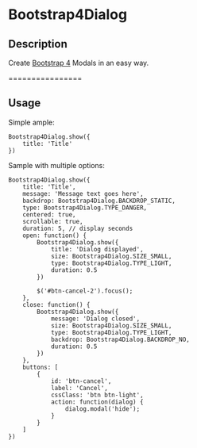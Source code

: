 Bootstrap4Dialog
================

## Description

Create <a href="https://getbootstrap.com/" target="_blank">Bootstrap 4</a> Modals in an easy way.

================

## Usage

Simple ample:
```
Bootstrap4Dialog.show({
    title: 'Title'
})
```

Sample with multiple options:
```
Bootstrap4Dialog.show({
    title: 'Title', 
    message: 'Message text goes here',
    backdrop: Bootstrap4Dialog.BACKDROP_STATIC,
    type: Bootstrap4Dialog.TYPE_DANGER,
    centered: true,
    scrollable: true,
    duration: 5, // display seconds
    open: function() {
        Bootstrap4Dialog.show({
            title: 'Dialog displayed',
            size: Bootstrap4Dialog.SIZE_SMALL,
            type: Bootstrap4Dialog.TYPE_LIGHT,
            duration: 0.5
        })

        $('#btn-cancel-2').focus();
    },
    close: function() { 
        Bootstrap4Dialog.show({
            message: 'Dialog closed',
            size: Bootstrap4Dialog.SIZE_SMALL,
            type: Bootstrap4Dialog.TYPE_LIGHT,
            backdrop: Bootstrap4Dialog.BACKDROP_NO,
            duration: 0.5
        }) 
    },
    buttons: [
        {
            id: 'btn-cancel',
            label: 'Cancel',
            cssClass: 'btn btn-light',
            action: function(dialog) {
                dialog.modal('hide');
            }
        }
    ]
})
```